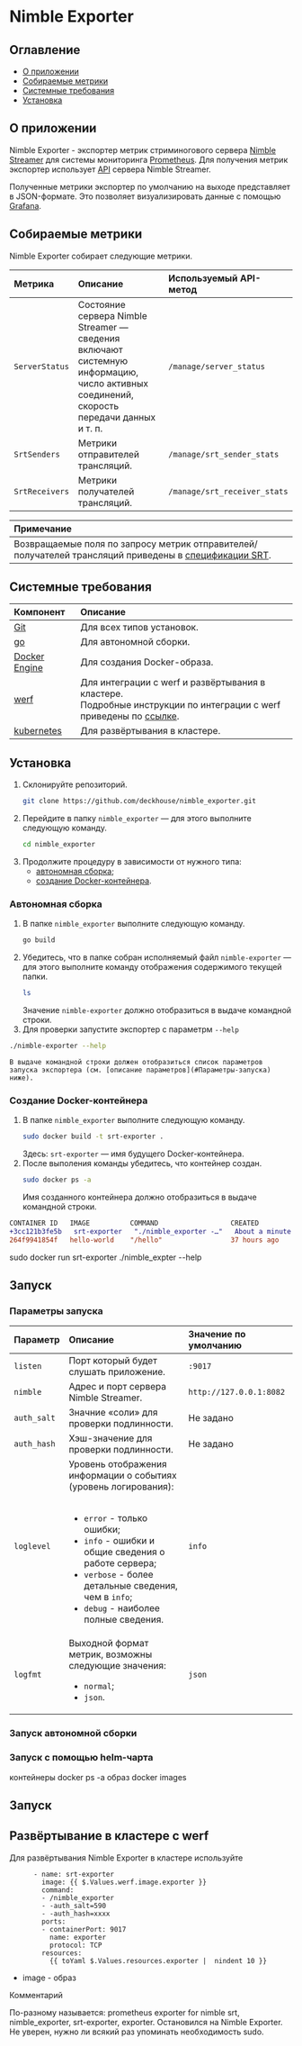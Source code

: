 # Nimble Exporter

## Оглавление

* [О приложении](#О-приложении)
* [Собираемые метрики](#Собираемые-метрики)
* [Системные требования](#Системные-требования])
* [Установка](#Установка)


## О приложении

Nimble Exporter - экспортер метрик стриминогового сервера [Nimble Streamer](https://softvelum.com/nimble/) для системы мониторинга [Prometheus](https://prometheus.io/). Для получения метрик экспортер использует [API](https://softvelum.com/nimble/api/) сервера Nimble Streamer.

Полученные метрики экспортер по умолчанию на выходе представляет в JSON-формате. Это позволяет визуализировать данные с помощью [Grafana](https://grafana.com/).

## Собираемые метрики

Nimble Exporter собирает следующие метрики.

| Метрика | Описание | Используемый API-метод |
| :--- | :--- | :--- |
| `ServerStatus` | Состояние сервера Nimble Streamer — сведения включают системную информацию, число активных соединений, скорость передачи данных и т. п. | `/manage/server_status` |
| `SrtSenders` | Метрики отправителей трансляций. | `/manage/srt_sender_stats` | 
| `SrtReceivers` | Метрики получателей трансляций. | `/manage/srt_receiver_stats` |

| **Примечание** |
| :--- |
| Возвращаемые поля по запросу метрик отправителей/получателей трансляций приведены в [спецификации SRT](https://datatracker.ietf.org/doc/html/draft-sharabayko-srt-01). |

## Системные требования

| Компонент | Описание |
| :--- | :--- |
| [Git](https://git-scm.com/) | Для всех типов установок. |
| [go](https://go.dev/doc/install) | Для автономной сборки. |
| [Docker Engine](https://docs.docker.com/engine/install/) | Для создания Docker-образа. |
| [werf](https://ru.werf.io/) | Для интеграции с werf и развёртывания в кластере.<br />Подробные инструкции по интеграции с werf приведены по [ссылке](https://ru.werf.io/getting_started/).|
| [kubernetes](https://kubernetes.io/) | Для развёртывания в кластере. |

## Установка

1. Склонируйте репозиторий.
	```bash
	git clone https://github.com/deckhouse/nimble_exporter.git
	```
1. Перейдите в папку `nimble_exporter` — для этого выполните следующую команду.
	```bash
	cd nimble_exporter
	```
1. Продолжите процедуру в зависимости от нужного типа:
   * [автономная сборка](Автономная-сборка);
   * [создание Docker-контейнера](Создание-Docker-контейнера).

### Автономная сборка

1. В папке `nimble_exporter` выполните следующую команду.
	```bash
	go build
	```
1. Убедитесь, что в папке собран исполняемый файл `nimble-exporter` — для этого выполните команду отображения содержимого текущей папки.
	```bash
	ls
	```
	Значение `nimble-exporter` должно отобразиться в выдаче командной строки.
1. Для проверки запустите экспортер с параметрм `--help`
```bash
./nimble-exporter --help
```
	В выдаче командной строки должен отобразиться список параметров запуска экспортера (см. [описание параметров](#Параметры-запуска) ниже).

### Создание Docker-контейнера

1. В папке `nimble_exporter` выполните следующую команду.
	```bash
	sudo docker build -t srt-exporter .
	```
	Здесь: `srt-exporter` — имя будущего Docker-контейнера.
1. После выполения команды убедитесь, что контейнер создан.
	```bash
	sudo docker ps -a
	```
	Имя созданного контейнера должно отобразиться в выдаче командной строки.

```diff
CONTAINER ID   IMAGE          COMMAND                  CREATED              STATUS                      PORTS     NAMES
+3cc121b3fe5b   srt-exporter   "./nimble_exporter -…"   About a minute ago   Exited (0) 59 seconds ago             great_solomon
264f9941854f   hello-world    "/hello"                 37 hours ago         Exited (0) 37 hours ago               nervous_engelbart
```

sudo docker run srt-exporter ./nimble_expter --help


## Запуск

### Параметры запуска

| Параметр | Описание | Значение по умолчанию |
| :--- | :--- | :--- |
| `listen` | Порт который будет слушать приложение. | `:9017` |
| `nimble` | Адрес и порт сервера Nimble Streamer. | `http://127.0.0.1:8082` |
| `auth_salt` | Значние «соли» для проверки подлинности. | Не задано |
| `auth_hash` | Хэш-значение для проверки подлинности. | Не задано |
| `loglevel` | Уровень отображения информации о событиях (уровень логирования):<ul><br /><li><code>error</code> - только ошибки;</li><li><code>info</code> - ошибки и общие сведения о работе сервера;</li><li><code>verbose</code> - более детальные сведения, чем в <code>info</code>;</li><li><code>debug</code> - наиболее полные сведения.</li></ul>| `info` |
| `logfmt` | Выходной формат метрик, возможны следующие значения:<br /><ul><li><code>normal</code>;</li><li><code>json</code>.</li></ul> | `json` |

### Запуск автономной сборки

### 



### Запуск с помощью helm-чарта




контейнеры
docker ps -a
образ
docker images

## Запуск



## Развёртывание в кластере с werf

Для развёртывания Nimble Exporter в кластере используйте 

```shell
      - name: srt-exporter
        image: {{ $.Values.werf.image.exporter }}
        command:
        - /nimble_exporter
        - -auth_salt=590
        - -auth_hash=xxxx
        ports:
        - containerPort: 9017
          name: exporter
          protocol: TCP
        resources:
          {{ toYaml $.Values.resources.exporter |  nindent 10 }}
```

* image - образ

Комментарий

По-разному называется: prometheus exporter for nimble srt, nimble_exporter, srt-exporter, exporter. Остановился на Nimble Exporter.
Не уверен, нужно ли всякий раз упоминать необходимость sudo.